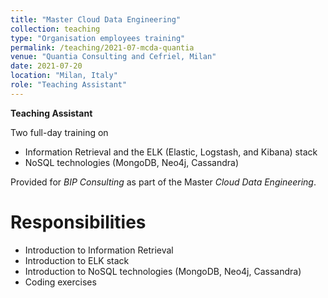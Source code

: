 ```yaml
---
title: "Master Cloud Data Engineering"
collection: teaching
type: "Organisation employees training"
permalink: /teaching/2021-07-mcda-quantia
venue: "Quantia Consulting and Cefriel, Milan"
date: 2021-07-20
location: "Milan, Italy"
role: "Teaching Assistant"
---
```


**Teaching Assistant**

Two full-day training on 
- Information Retrieval and the ELK (Elastic, Logstash, and Kibana) stack
- NoSQL technologies (MongoDB, Neo4j, Cassandra)
  
Provided for *BIP Consulting* as part of the Master *Cloud Data Engineering*.

Responsibilities
======
- Introduction to Information Retrieval
- Introduction to ELK stack
- Introduction to NoSQL technologies (MongoDB, Neo4j, Cassandra)
- Coding exercises